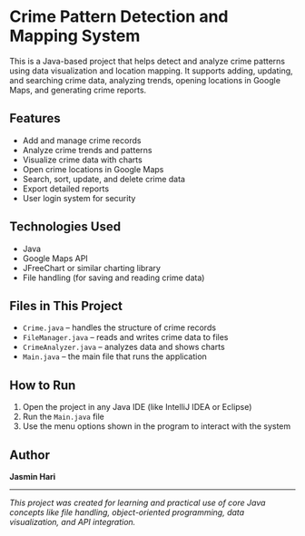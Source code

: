# Crime Pattern Detection and Mapping System

This is a Java-based project that helps detect and analyze crime patterns using data visualization and location mapping. It supports adding, updating, and searching crime data, analyzing trends, opening locations in Google Maps, and generating crime reports.

## Features

- Add and manage crime records
- Analyze crime trends and patterns
- Visualize crime data with charts
- Open crime locations in Google Maps
- Search, sort, update, and delete crime data
- Export detailed reports
- User login system for security

## Technologies Used

- Java
- Google Maps API
- JFreeChart or similar charting library
- File handling (for saving and reading crime data)

## Files in This Project

- `Crime.java` – handles the structure of crime records  
- `FileManager.java` – reads and writes crime data to files  
- `CrimeAnalyzer.java` – analyzes data and shows charts  
- `Main.java` – the main file that runs the application  

## How to Run

1. Open the project in any Java IDE (like IntelliJ IDEA or Eclipse)  
2. Run the `Main.java` file  
3. Use the menu options shown in the program to interact with the system  

## Author

**Jasmin Hari**

---

*This project was created for learning and practical use of core Java concepts like file handling, object-oriented programming, data visualization, and API integration.*
